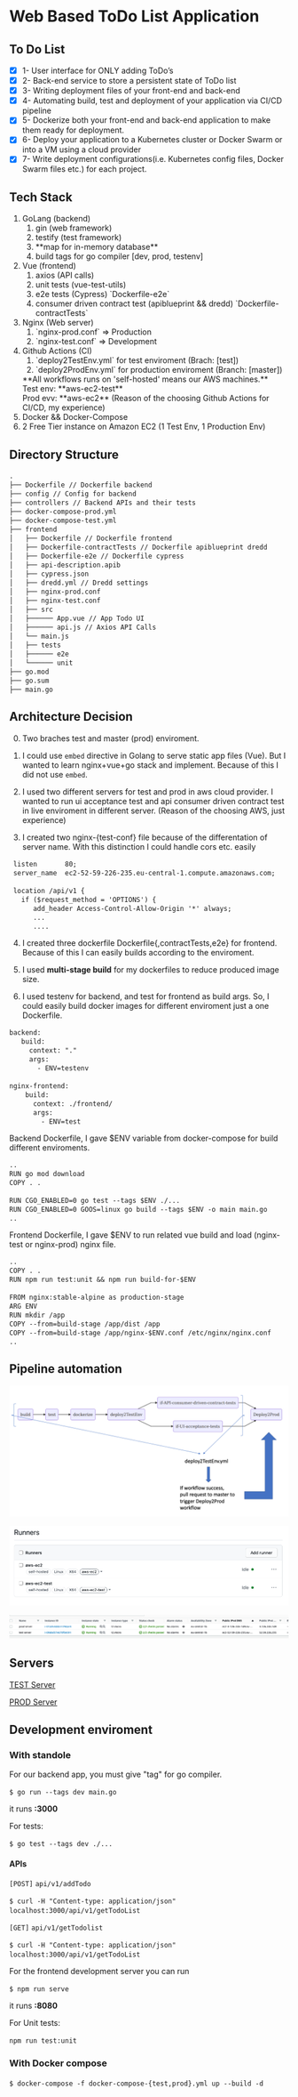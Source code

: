 # Web Based ToDo List Application

## To Do List

- [x] 1- User interface for ONLY adding ToDo’s
- [x] 2- Back-end service to store a persistent state of ToDo list
- [x] 3- Writing deployment files of your front-end and back-end
- [x] 4- Automating build, test and deployment of your application via CI/CD pipeline
- [x] 5- Dockerize both your front-end and back-end application to make them ready for deployment.
- [x] 6- Deploy your application to a Kubernetes cluster or Docker Swarm or into a VM using a cloud provider
- [x] 7- Write deployment configurations(i.e. Kubernetes config files, Docker Swarm files etc.) for each project.

## Tech Stack

<ol>
<li>GoLang (backend)
    <ol>
        <li>gin (web framework)</li>
        <li>testify (test framework)</li>
        <li>**map for in-memory database**</li>
        <li>build tags for go compiler [dev, prod, testenv]</li>
    </ol>
</li>

<li> Vue (frontend) 
    <ol>
        <li>axios (API calls)</li>
        <li>unit tests (vue-test-utils)</li>
        <li>e2e tests (Cypress) `Dockerfile-e2e`</li>
        <li>consumer driven contract test (apiblueprint && dredd) `Dockerfile-contractTests` </li>
    </ol>
</li>

<li>Nginx (Web server)
    <ol>
        <li>`nginx-prod.conf` => Production</li>
        <li>`nginx-test.conf` => Development</li>
    </ol>
</li>


<li>Github Actions (CI)
    <ol>
        <li>`deploy2TestEnv.yml` for test enviroment (Brach: [test]) </li>
        <li>`deploy2ProdEnv.yml` for production enviroment (Branch: [master]) </li>
    </ol>
    **All workflows runs on 'self-hosted' means our AWS machines.** <br/> 
    Test env: **aws-ec2-test** <br/> 
    Prod evv: **aws-ec2**
    (Reason of the choosing Github Actions for CI/CD, my experience)
</li>

<li>Docker && Docker-Compose</li>

<li>2 Free Tier instance on Amazon EC2 (1 Test Env, 1 Production Env)</li>
</ol>

## Directory Structure
```
.
├── Dockerfile // Dockerfile backend
├── config // Config for backend
├── controllers // Backend APIs and their tests
├── docker-compose-prod.yml 
├── docker-compose-test.yml
├── frontend
│   ├── Dockerfile // Dockerfile frontend
│   ├── Dockerfile-contractTests // Dockerfile apiblueprint dredd
│   ├── Dockerfile-e2e // Dockerfile cypress
│   ├── api-description.apib 
│   ├── cypress.json
│   ├── dredd.yml // Dredd settings
│   ├── nginx-prod.conf 
│   ├── nginx-test.conf
│   ├── src
│   ├────── App.vue // App Todo UI
│   ├────── api.js // Axios API Calls
│   └── main.js
│   ├── tests
│   ├────── e2e
│   └────── unit
├── go.mod
├── go.sum
├── main.go

```

## Architecture Decision

0. Two braches test and master (prod) enviroment.

1. I could use `embed` directive in Golang to serve static app files (Vue).
But I wanted to learn nginx+vue+go stack and implement. Because of this I did not use
`embed`.

2. I used two different servers for test and prod in aws cloud provider. 
I wanted to run ui acceptance test and api consumer driven contract test 
in live enviroment in different server. 
(Reason of the choosing AWS, just experience)

3. I created two nginx-{test-conf} file because of the differentation of server name.
With this distinction I could handle cors etc. easily

```
 listen       80;
 server_name  ec2-52-59-226-235.eu-central-1.compute.amazonaws.com;

 location /api/v1 {
   if ($request_method = 'OPTIONS') {
      add_header Access-Control-Allow-Origin '*' always;
      ...
      ....
```

4. I created three dockerfile Dockerfile{,contractTests,e2e} for frontend. Because of this
I can easily builds according to the enviroment.

5. I used **multi-stage build** for my dockerfiles to reduce 
produced image size.

6. I used testenv for backend, and test for frontend as build args. So,
I could easily build docker images for different enviroment just a one Dockerfile.

```
backend:
   build:
     context: "."
     args:
       - ENV=testenv

nginx-frontend:
    build:
      context: ./frontend/
      args:
        - ENV=test
```

Backend Dockerfile, I gave $ENV variable from docker-compose for build 
different enviroments.

```
..
RUN go mod download
COPY . .

RUN CGO_ENABLED=0 go test --tags $ENV ./...
RUN CGO_ENABLED=0 GOOS=linux go build --tags $ENV -o main main.go
..
```

Frontend Dockerfile, I gave $ENV to run related vue build 
and load (nginx-test or nginx-prod) nginx file.
 
```
..
COPY . .
RUN npm run test:unit && npm run build-for-$ENV

FROM nginx:stable-alpine as production-stage
ARG ENV
RUN mkdir /app
COPY --from=build-stage /app/dist /app
COPY --from=build-stage /app/nginx-$ENV.conf /etc/nginx/nginx.conf
..
```

## Pipeline automation

![](images/pipelinearch.png)

![](images/action-runners.png)

![](images/ec2-instances.png)

## Servers

[TEST Server](http://ec2-52-59-226-235.eu-central-1.compute.amazonaws.com:8080)

[PROD Server](http://ec2-3-126-245-149.eu-central-1.compute.amazonaws.com:8080)

## Development enviroment

### With standole

For our backend app, you must give "tag" for go compiler. 

`$ go run --tags dev main.go` 

it runs **:3000**

For tests: 

`$ go test --tags dev ./...`

#### APIs
`[POST]` `api/v1/addTodo` 

`$ curl -H "Content-type: application/json" localhost:3000/api/v1/getTodoList`

`[GET]` `api/v1/getTodolist` 

`$ curl -H "Content-type: application/json" localhost:3000/api/v1/getTodoList`

For the frontend development server you can run 

`$ npm run serve` 

it runs **:8080**

For Unit tests:

`npm run test:unit`

### With Docker compose

`$ docker-compose -f docker-compose-{test,prod}.yml up --build -d`  